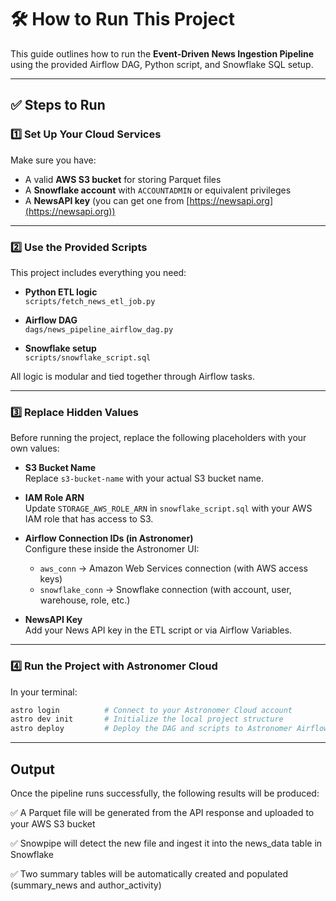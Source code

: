 # 🛠️ How to Run This Project

This guide outlines how to run the **Event-Driven News Ingestion Pipeline** using the provided Airflow DAG, Python script, and Snowflake SQL setup.

---

## ✅ Steps to Run

### 1️⃣ Set Up Your Cloud Services

Make sure you have:

- A valid **AWS S3 bucket** for storing Parquet files  
- A **Snowflake account** with `ACCOUNTADMIN` or equivalent privileges  
- A **NewsAPI key** (you can get one from [https://newsapi.org](https://newsapi.org))

---

### 2️⃣ Use the Provided Scripts

This project includes everything you need:

- **Python ETL logic**  
  `scripts/fetch_news_etl_job.py`

- **Airflow DAG**  
  `dags/news_pipeline_airflow_dag.py`

- **Snowflake setup**  
  `scripts/snowflake_script.sql`

All logic is modular and tied together through Airflow tasks.

---

### 3️⃣ Replace Hidden Values

Before running the project, replace the following placeholders with your own values:

- **S3 Bucket Name**  
  Replace `s3-bucket-name` with your actual S3 bucket name.

- **IAM Role ARN**  
  Update `STORAGE_AWS_ROLE_ARN` in `snowflake_script.sql` with your AWS IAM role that has access to S3.

- **Airflow Connection IDs (in Astronomer)**  
  Configure these inside the Astronomer UI:
  - `aws_conn` → Amazon Web Services connection (with AWS access keys)
  - `snowflake_conn` → Snowflake connection (with account, user, warehouse, role, etc.)

- **NewsAPI Key**  
  Add your News API key in the ETL script or via Airflow Variables.

---

### 4️⃣ Run the Project with Astronomer Cloud 

In your terminal:

```bash
astro login          # Connect to your Astronomer Cloud account
astro dev init       # Initialize the local project structure
astro deploy         # Deploy the DAG and scripts to Astronomer Airflow

```

---

## Output

Once the pipeline runs successfully, the following results will be produced:

✅ A Parquet file will be generated from the API response and uploaded to your AWS S3 bucket

✅ Snowpipe will detect the new file and ingest it into the news_data table in Snowflake

✅ Two summary tables will be automatically created and populated (summary_news and author_activity)
